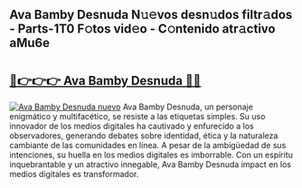 ## Ava Bamby Desnuda N𝚞𝚎vos desn𝚞dos filtr𝚊dos - Parts-1T0 F𝚘tos vid𝚎o - C𝚘ntenido atr𝚊ctivo aMu6e

# <h2><a href="http://mb4oa4.tromn.icu/?c=Ava+Bamby+Desnuda">🔗👉👉👉 Ava Bamby Desnuda 🔗🔗</a></h2>

[![Ava Bamby Desnuda nuevo](https://i.imgur.com/pEAQMta.gif)](http://mb4oa4.tromn.icu/?c=Ava+Bamby+Desnuda)
Ava Bamby Desnuda, un personaje enigmático y multifacético, se resiste a las etiquetas simples. Su uso innovador de los medios digitales ha cautivado y enfurecido a los observadores, generando debates sobre identidad, ética y la naturaleza cambiante de las comunidades en línea. A pesar de la ambigüedad de sus intenciones, su huella en los medios digitales es imborrable. Con un espíritu inquebrantable y un atractivo innegable, Ava Bamby Desnuda impact en los medios digitales es transformador.

